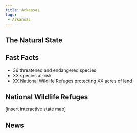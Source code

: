 ```yaml
---
title: Arkansas
tags:
 - Arkansas
---
```


## The Natural State

## Fast Facts

 - 36 threatened and endangered species
 - XX species at-risk
 - XX National Wildlife Refuges protecting XX acres of land

## National Wildlife Refuges

[insert interactive state map]

## News

